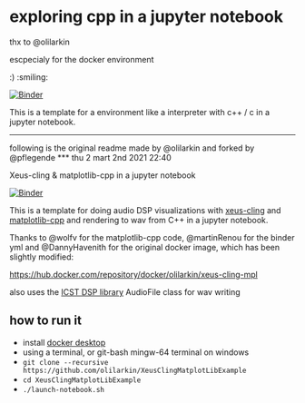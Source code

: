 # exploring cpp in a jupyter notebook

thx to @olilarkin

escpecialy for the docker environment

:)
:smiling:



[![Binder](https://mybinder.org/badge_logo.svg)](https://mybinder.org/v2/gh/pflegende/XeusClingMatplotLibExample.git/master?filepath=cppInterpreter.ipynb)

This is a template for a environment like a interpreter  with c++ / c  in a jupyter notebook.

---

following is the original readme made by @olilarkin and forked by @pflegende *** thu 2 mart 2nd 2021 22:40

Xeus-cling & matplotlib-cpp in a jupyter notebook

[![Binder](https://mybinder.org/badge_logo.svg)](https://mybinder.org/v2/gh/olilarkin/XeusClingMatplotLibExample.git/master?filepath=XeusClingMatplotLibExample.ipynb)

This is a template for doing audio DSP visualizations with [xeus-cling](https://xeus-cling.readthedocs.io/en/latest/) and [matplotlib-cpp](https://github.com/lava/matplotlib-cpp) and rendering to wav from C++ in a jupyter notebook.

Thanks to @wolfv for the matplotlib-cpp code, @martinRenou for the binder yml and @DannyHavenith for the original docker image, which has been slightly modified:

https://hub.docker.com/repository/docker/olilarkin/xeus-cling-mpl

also uses the [ICST DSP library](https://www.zhdk.ch/en/research/icst/software-downloads-5379/downloads-dsp-library-5384) AudioFile class for wav writing


## how to run it
* install [docker desktop](https://www.docker.com)
* using a terminal, or git-bash mingw-64 terminal on windows
* `git clone --recursive https://github.com/olilarkin/XeusClingMatplotLibExample`
* `cd XeusClingMatplotLibExample`
* `./launch-notebook.sh`
